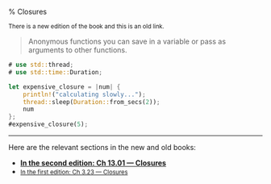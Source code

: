 % Closures

<small>There is a new edition of the book and this is an old link.</small>

> Anonymous functions you can save in a variable or pass as arguments to other functions.

```rust
# use std::thread;
# use std::time::Duration;

let expensive_closure = |num| {
    println!("calculating slowly...");
    thread::sleep(Duration::from_secs(2));
    num
};
#expensive_closure(5);
```

---

Here are the relevant sections in the new and old books:

* **[In the second edition: Ch 13.01 — Closures][2]**
* <small>[In the first edition: Ch 3.23 — Closures][1]</small>


[1]: first-edition/closures.html
[2]: second-edition/ch13-01-closures.html
